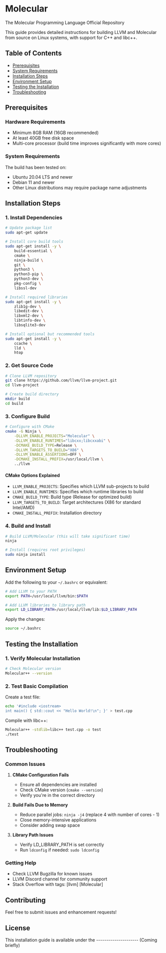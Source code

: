# Molecular
The Molecular Programming Language Official Repository

This guide provides detailed instructions for building LLVM and Molecular from source on Linux systems, with support for C++ and libc++.

## Table of Contents
- [Prerequisites](#prerequisites)
- [System Requirements](#system-requirements)
- [Installation Steps](#installation-steps)
- [Environment Setup](#environment-setup)
- [Testing the Installation](#testing-the-installation)
- [Troubleshooting](#troubleshooting)

## Prerequisites

### Hardware Requirements
- Minimum 8GB RAM (16GB recommended)
- At least 40GB free disk space
- Multi-core processor (build time improves significantly with more cores)

### System Requirements
The build has been tested on:
- Ubuntu 20.04 LTS and newer
- Debian 11 and newer
- Other Linux distributions may require package name adjustments

## Installation Steps

### 1. Install Dependencies

```bash
# Update package list
sudo apt-get update

# Install core build tools
sudo apt-get install -y \
    build-essential \
    cmake \
    ninja-build \
    git \
    python3 \
    python3-pip \
    python3-dev \
    pkg-config \
    libssl-dev

# Install required libraries
sudo apt-get install -y \
    zlib1g-dev \
    libedit-dev \
    libxml2-dev \
    libtinfo-dev \
    libsqlite3-dev

# Install optional but recommended tools
sudo apt-get install -y \
    ccache \
    lld \
    htop
```

### 2. Get Source Code

```bash
# Clone LLVM repository
git clone https://github.com/llvm/llvm-project.git
cd llvm-project

# Create build directory
mkdir build
cd build
```

### 3. Configure Build

```bash
# Configure with CMake
cmake -G Ninja \
    -DLLVM_ENABLE_PROJECTS="Molecular" \
    -DLLVM_ENABLE_RUNTIMES="libcxx;libcxxabi" \
    -DCMAKE_BUILD_TYPE=Release \
    -DLLVM_TARGETS_TO_BUILD="X86" \
    -DLLVM_ENABLE_ASSERTIONS=OFF \
    -DCMAKE_INSTALL_PREFIX=/usr/local/llvm \
    ../llvm
```

#### CMake Options Explained
- `LLVM_ENABLE_PROJECTS`: Specifies which LLVM sub-projects to build
- `LLVM_ENABLE_RUNTIMES`: Specifies which runtime libraries to build
- `CMAKE_BUILD_TYPE`: Build type (Release for optimized build)
- `LLVM_TARGETS_TO_BUILD`: Target architectures (X86 for standard Intel/AMD)
- `CMAKE_INSTALL_PREFIX`: Installation directory

### 4. Build and Install

```bash
# Build LLVM/Molecular (this will take significant time)
ninja

# Install (requires root privileges)
sudo ninja install
```

## Environment Setup

Add the following to your `~/.bashrc` or equivalent:

```bash
# Add LLVM to your PATH
export PATH=/usr/local/llvm/bin:$PATH

# Add LLVM libraries to library path
export LD_LIBRARY_PATH=/usr/local/llvm/lib:$LD_LIBRARY_PATH
```

Apply the changes:
```bash
source ~/.bashrc
```

## Testing the Installation

### 1. Verify Molecular Installation

```bash
# Check Molecular version
Molecular++ --version
```

### 2. Test Basic Compilation

Create a test file:
```bash
echo '#include <iostream>
int main() { std::cout << "Hello World!\n"; }' > test.cpp
```

Compile with libc++:
```bash
Molecular++ -stdlib=libc++ test.cpp -o test
./test
```

## Troubleshooting

### Common Issues

1. **CMake Configuration Fails**
   - Ensure all dependencies are installed
   - Check CMake version (`cmake --version`)
   - Verify you're in the correct directory

2. **Build Fails Due to Memory**
   - Reduce parallel jobs: `ninja -j4` (replace 4 with number of cores - 1)
   - Close memory-intensive applications
   - Consider adding swap space

3. **Library Path Issues**
   - Verify LD_LIBRARY_PATH is set correctly
   - Run `ldconfig` if needed: `sudo ldconfig`

### Getting Help
- Check LLVM Bugzilla for known issues
- LLVM Discord channel for community support
- Stack Overflow with tags: [llvm] [Molecular]

## Contributing
Feel free to submit issues and enhancement requests!

## License
This installation guide is available under the --------------------- (Coming briefly)